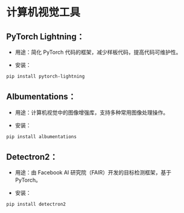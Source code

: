 # 计算机视觉工具
## PyTorch Lightning：

- 用途：简化 PyTorch 代码的框架，减少样板代码，提高代码可维护性。

- 安装：

```bash
pip install pytorch-lightning
```

## Albumentations：

- 用途：计算机视觉中的图像增强库，支持多种常用图像处理操作。

- 安装：

```bash
pip install albumentations
```

## Detectron2：

- 用途：由 Facebook AI 研究院（FAIR）开发的目标检测框架，基于 PyTorch。

- 安装：

```bash
pip install detectron2
```
